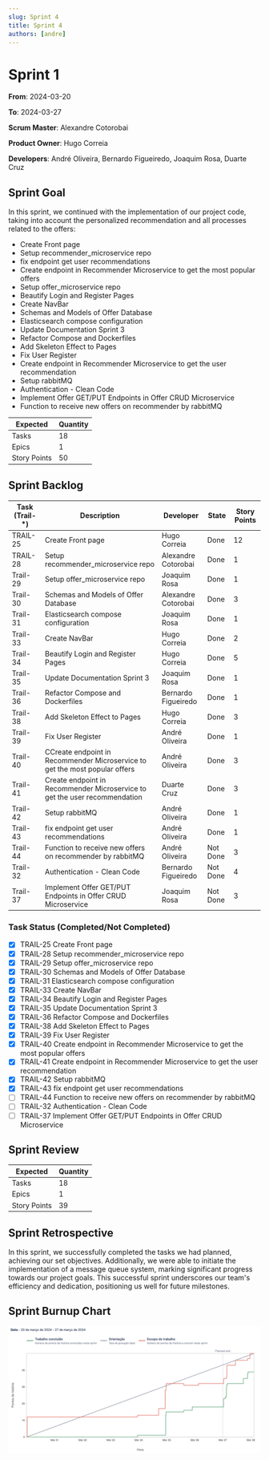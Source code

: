 ```yaml
---
slug: Sprint 4
title: Sprint 4
authors: [andre]
---
```


# Sprint 1

**From**: 2024-03-20

**To**: 2024-03-27

**Scrum Master**: Alexandre Cotorobai

**Product Owner**: Hugo Correia

**Developers**: André Oliveira, Bernardo Figueiredo, Joaquim Rosa, Duarte Cruz

## Sprint Goal

In this sprint, we continued with the implementation of our project code, taking into account the personalized recommendation and all processes related to the offers:

- Create Front page
- Setup recommender_microservice repo
- fix endpoint get user recommendations
- Create endpoint in Recommender Microservice to get the most popular offers
- Setup offer_microservice repo
- Beautify Login and Register Pages
- Create NavBar
- Schemas and Models of Offer Database
- Elasticsearch compose configuration
- Update Documentation Sprint 3
- Refactor Compose and Dockerfiles
- Add Skeleton Effect to Pages
- Fix User Register
- Create endpoint in Recommender Microservice to get the user recommendation
- Setup rabbitMQ
- Authentication - Clean Code
- Implement Offer GET/PUT Endpoints in Offer CRUD Microservice
- Function to receive new offers on recommender by rabbitMQ

| Expected     | Quantity |
| ------------ | -------- |
| Tasks        | 18       |
| Epics        | 1        |
| Story Points | 50       |

## Sprint Backlog

| Task (Trail-\*) | Description                                                                 | Developer           | State    | Story Points |
| --------------- | --------------------------------------------------------------------------- | ------------------- | -------- | ------------ |
| TRAIL-25        | Create Front page                                                           | Hugo Correia        | Done     | 12           |
| TRAIL-28        | Setup recommender_microservice repo                                         | Alexandre Cotorobai | Done     | 1            |
| Trail-29        | Setup offer_microservice repo                                               | Joaquim Rosa        | Done     | 1            |
| Trail-30        | Schemas and Models of Offer Database                                        | Alexandre Cotorobai | Done     | 3            |
| Trail-31        | Elasticsearch compose configuration                                         | Joaquim Rosa        | Done     | 1            |
| Trail-33        | Create NavBar                                                               | Hugo Correia        | Done     | 2            |
| Trail-34        | Beautify Login and Register Pages                                           | Hugo Correia        | Done     | 5            |
| Trail-35        | Update Documentation Sprint 3                                               | Joaquim Rosa        | Done     | 1            |
| Trail-36        | Refactor Compose and Dockerfiles                                            | Bernardo Figueiredo | Done     | 1            |
| Trail-38        | Add Skeleton Effect to Pages                                                | Hugo Correia        | Done     | 3            |
| Trail-39        | Fix User Register                                                           | André Oliveira      | Done     | 1            |
| Trail-40        | CCreate endpoint in Recommender Microservice to get the most popular offers | André Oliveira      | Done     | 3            |
| Trail-41        | Create endpoint in Recommender Microservice to get the user recommendation  | Duarte Cruz         | Done     | 3            |
| Trail-42        | Setup rabbitMQ                                                              | André Oliveira      | Done     | 1            |
| Trail-43        | fix endpoint get user recommendations                                       | André Oliveira      | Done     | 1            |
| Trail-44        | Function to receive new offers on recommender by rabbitMQ                   | André Oliveira      | Not Done | 3            |
| Trail-32        | Authentication - Clean Code                                                 | Bernardo Figueiredo | Not Done | 4            |
| Trail-37        | Implement Offer GET/PUT Endpoints in Offer CRUD Microservice                | Joaquim Rosa        | Not Done | 3            |

### Task Status (Completed/Not Completed)

- [x] TRAIL-25 Create Front page
- [x] TRAIL-28 Setup recommender_microservice repo
- [x] TRAIL-29 Setup offer_microservice repo
- [x] TRAIL-30 Schemas and Models of Offer Database
- [x] TRAIL-31 Elasticsearch compose configuration
- [x] TRAIL-33 Create NavBar
- [x] TRAIL-34 Beautify Login and Register Pages
- [x] TRAIL-35 Update Documentation Sprint 3
- [x] TRAIL-36 Refactor Compose and Dockerfiles
- [x] TRAIL-38 Add Skeleton Effect to Pages
- [x] TRAIL-39 Fix User Register
- [x] TRAIL-40 Create endpoint in Recommender Microservice to get the most popular offers
- [x] TRAIL-41 Create endpoint in Recommender Microservice to get the user recommendation
- [x] TRAIL-42 Setup rabbitMQ
- [x] TRAIL-43 fix endpoint get user recommendations
- [ ] TRAIL-44 Function to receive new offers on recommender by rabbitMQ
- [ ] TRAIL-32 Authentication - Clean Code
- [ ] TRAIL-37 Implement Offer GET/PUT Endpoints in Offer CRUD Microservice

## Sprint Review

| Expected     | Quantity |
| ------------ | -------- |
| Tasks        | 18       |
| Epics        | 1        |
| Story Points | 39       |

## Sprint Retrospective

In this sprint, we successfully completed the tasks we had planned, achieving our set objectives. Additionally, we were able to initiate the implementation of a message queue system, marking significant progress towards our project goals. This successful sprint underscores our team's efficiency and dedication, positioning us well for future milestones.

## Sprint Burnup Chart

![Burndown Chart](../../static/img/sprints/burndown_chart_sprint_4.png)
